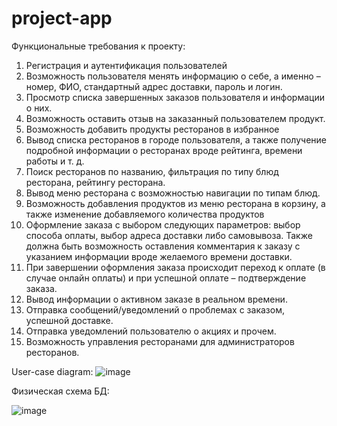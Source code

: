 # project-app

Функциональные требования к проекту:
1.	Регистрация и аутентификация пользователей
2.	Возможность пользователя менять информацию о себе, а именно – номер, ФИО, стандартный адрес доставки, пароль и логин.
3.	Просмотр списка завершенных заказов пользователя и информации о них. 
4.	Возможность оставить отзыв на заказанный пользователем продукт.
5.	Возможность добавить продукты ресторанов в избранное
6.	Вывод списка ресторанов в городе пользователя, а также получение подробной информации о ресторанах вроде рейтинга, времени работы и т. д.
7.	Поиск ресторанов по названию, фильтрация по типу блюд ресторана, рейтингу ресторана.
8.	Вывод меню ресторана с возможностью навигации по типам блюд.
9.	Возможность добавления продуктов из меню ресторана в корзину, а также изменение добавляемого количества продуктов
10.	Оформление заказа с выбором следующих параметров: выбор способа оплаты, выбор адреса доставки либо самовывоза. Также должна быть возможность оставления комментария к заказу с указанием информации вроде желаемого времени доставки.
11.	При завершении оформления заказа происходит переход к оплате (в случае онлайн оплаты) и при успешной оплате – подтверждение заказа.
12.	Вывод информации о активном заказе в реальном времени.
13.	Отправка сообщений/уведомлений о проблемах с заказом, успешной доставке.
14.	Отправка уведомлений пользователю о акциях и прочем.
15.	Возможность управления ресторанами для администраторов ресторанов.

User-case diagram:
![image](https://github.com/user-attachments/assets/b0114cbf-c238-49f5-a61c-6d1620ce3cc6)

Физическая схема БД:

![image](https://github.com/user-attachments/assets/948b63d9-ae48-4d87-964d-033cb5684048)


